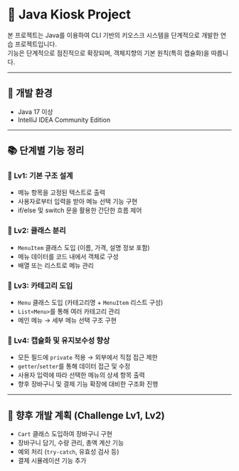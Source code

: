 # 🍔 Java Kiosk Project

본 프로젝트는 Java를 이용하여 CLI 기반의 키오스크 시스템을 단계적으로 개발한 연습 프로젝트입니다.  
기능은 단계적으로 점진적으로 확장되며, 객체지향의 기본 원칙(특히 캡슐화)을 따릅니다.

---

## 📌 개발 환경
- Java 17 이상
- IntelliJ IDEA Community Edition

---

## 📚 단계별 기능 정리

### 🧩 Lv1: 기본 구조 설계
- 메뉴 항목을 고정된 텍스트로 출력
- 사용자로부터 입력을 받아 메뉴 선택 기능 구현
- if/else 및 switch 문을 활용한 간단한 흐름 제어

### 🧩 Lv2: 클래스 분리
- `MenuItem` 클래스 도입 (이름, 가격, 설명 정보 포함)
- 메뉴 데이터를 코드 내에서 객체로 구성
- 배열 또는 리스트로 메뉴 관리

### 🧩 Lv3: 카테고리 도입
- `Menu` 클래스 도입 (카테고리명 + `MenuItem` 리스트 구성)
- `List<Menu>`를 통해 여러 카테고리 관리
- 메인 메뉴 → 세부 메뉴 선택 구조 구현

### 🧩 Lv4: 캡슐화 및 유지보수성 향상
- 모든 필드에 `private` 적용 → 외부에서 직접 접근 제한
- `getter`/`setter`를 통해 데이터 접근 및 수정
- 사용자 입력에 따라 선택한 메뉴의 상세 항목 출력
- 향후 장바구니 및 결제 기능 확장에 대비한 구조화 진행

---

## 🔧 향후 개발 계획 (Challenge Lv1, Lv2)
- `Cart` 클래스 도입하여 장바구니 구현
- 장바구니 담기, 수량 관리, 총액 계산 기능
- 예외 처리 (`try-catch`, 유효성 검사 등)
- 결제 시뮬레이션 기능 추가

